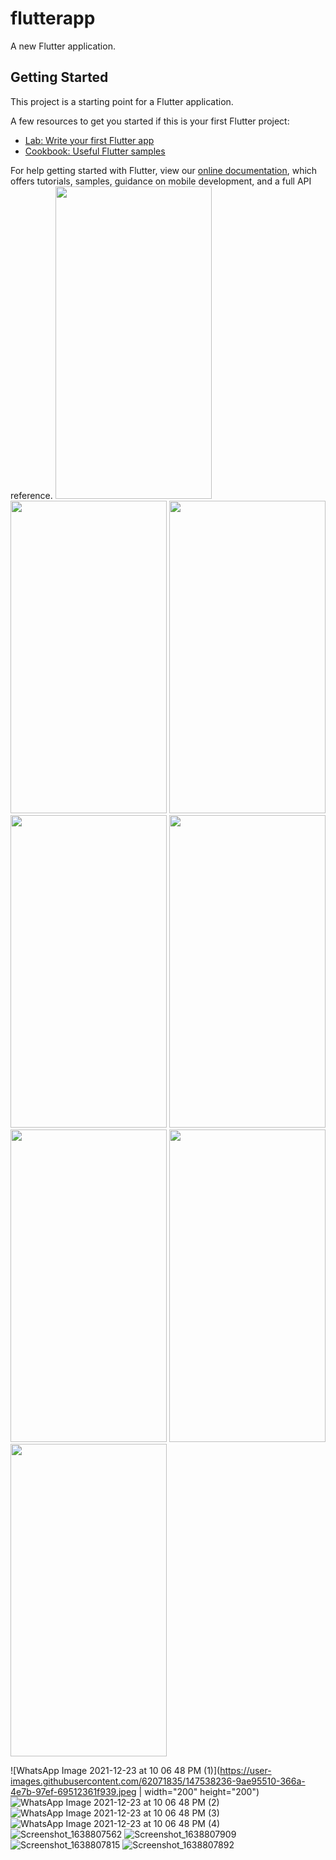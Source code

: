 # flutterapp

A new Flutter application.

## Getting Started

This project is a starting point for a Flutter application.

A few resources to get you started if this is your first Flutter project:

- [Lab: Write your first Flutter app](https://flutter.dev/docs/get-started/codelab)
- [Cookbook: Useful Flutter samples](https://flutter.dev/docs/cookbook)

For help getting started with Flutter, view our
[online documentation](https://flutter.dev/docs), which offers tutorials,
samples, guidance on mobile development, and a full API reference.
<img src="https://user-images.githubusercontent.com/62071835/147538236-9ae95510-366a-4e7b-97ef-69512361f939.jpeg" width="250" height="500">
<img src="https://user-images.githubusercontent.com/62071835/147538346-2cd8aeac-fc0c-473b-985d-ee94ecce86fb.jpeg" width="250" height="500">
<img src="https://user-images.githubusercontent.com/62071835/147538357-101f310c-7c35-458e-bcfe-fcac83d35b44.jpeg" width="250" height="500">
<img src="https://user-images.githubusercontent.com/62071835/147538361-63903899-b1ee-4273-8a08-b426f307f574.jpeg" width="250" height="500">
<img src="https://user-images.githubusercontent.com/62071835/147538428-807888d1-80f7-4ff7-b9c6-7515fad48210.png" width="250" height="500">
<img src="https://user-images.githubusercontent.com/62071835/147538584-94dbfc44-5603-4bc0-9907-27467ed82457.png" width="250" height="500">
<img src="https://user-images.githubusercontent.com/62071835/147538545-c819db22-1c3f-4be2-9a0e-e764f1645eb0.png" width="250" height="500">
<img src="https://user-images.githubusercontent.com/62071835/147538567-4da31766-21e6-4279-8aa0-31259f8dd9ed.png" width="250" height="500">

![WhatsApp Image 2021-12-23 at 10 06 48 PM (1)](https://user-images.githubusercontent.com/62071835/147538236-9ae95510-366a-4e7b-97ef-69512361f939.jpeg | width="200" height="200")
![WhatsApp Image 2021-12-23 at 10 06 48 PM (2)](https://user-images.githubusercontent.com/62071835/147538346-2cd8aeac-fc0c-473b-985d-ee94ecce86fb.jpeg)
![WhatsApp Image 2021-12-23 at 10 06 48 PM (3)](https://user-images.githubusercontent.com/62071835/147538357-101f310c-7c35-458e-bcfe-fcac83d35b44.jpeg)
![WhatsApp Image 2021-12-23 at 10 06 48 PM (4)](https://user-images.githubusercontent.com/62071835/147538361-63903899-b1ee-4273-8a08-b426f307f574.jpeg)
![Screenshot_1638807562](https://user-images.githubusercontent.com/62071835/147538428-807888d1-80f7-4ff7-b9c6-7515fad48210.png)
![Screenshot_1638807909](https://user-images.githubusercontent.com/62071835/147538584-94dbfc44-5603-4bc0-9907-27467ed82457.png)
![Screenshot_1638807815](https://user-images.githubusercontent.com/62071835/147538545-c819db22-1c3f-4be2-9a0e-e764f1645eb0.png)
![Screenshot_1638807892](https://user-images.githubusercontent.com/62071835/147538567-4da31766-21e6-4279-8aa0-31259f8dd9ed.png)
